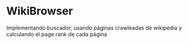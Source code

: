 # WikiBrowser
Implementando buscador, usando páginas crawleadas de wikipedia y calculando el page rank de cada página
